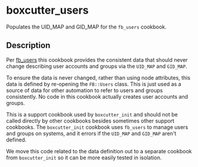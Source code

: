 boxcutter_users
===============

Populates the UID_MAP and GID_MAP for the `fb_users` cookbook.

Description
-----------

Per [fb_users](https://github.com/facebook/chef-cookbooks/blob/main/cookbooks/fb_users/README.md)
this cookbook provides the consistent data that should never change describing
user accounts and groups via the `UID_MAP` and `GID_MAP`.

To ensure the data is never changed, rather than using node attributes, this
data is defined by re-opening the `FB::Users` class. This is just used as
a source of data for other automation to refer to users and groups consistently.
No code in this cookbook actually creates user accounts and groups.

This is a support cookbook used by `boxcutter_init` and should not be called
directly by other cookbooks besides sometimes other support cookbooks.
The `boxcutter_init` cookbook uses `fb_users` to manage users and groups on
systems, and it errors if the `UID_MAP` and `GID_MAP` aren't defined.

We move this code related to the data definition out to a separate cookbook
from `boxcutter_init` so it can be more easily tested in isolation.
